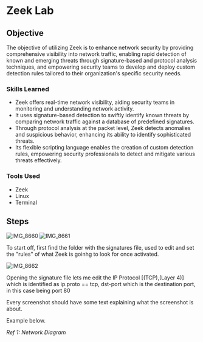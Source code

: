 # Zeek Lab

## Objective


The objective of utilizing Zeek is to enhance network security by providing comprehensive visibility into network traffic, enabling rapid detection of known and emerging threats through signature-based and protocol analysis techniques, and empowering security teams to develop and deploy custom detection rules tailored to their organization's specific security needs.

### Skills Learned


- Zeek offers real-time network visibility, aiding security teams in monitoring and understanding network activity.
- It uses signature-based detection to swiftly identify known threats by comparing network traffic against a database of predefined signatures.
- Through protocol analysis at the packet level, Zeek detects anomalies and suspicious behavior, enhancing its ability to identify sophisticated threats.
- Its flexible scripting language enables the creation of custom detection rules, empowering security professionals to detect and mitigate various threats effectively.

### Tools Used

- Zeek
- Linux
- Terminal

  
## Steps

![IMG_8660](https://github.com/Cyberz189/Zeek-Lab/assets/163569052/f6e9a99e-4582-400c-9128-89a659bd42e1)
![IMG_8661](https://github.com/Cyberz189/Zeek-Lab/assets/163569052/93d07833-6eaf-4512-9f6b-e0ee44cea9a3)


To start off, first find the folder with the signatures file, used to edit and set the "rules" of what Zeek is goinhg to look for once activated. 

![IMG_8662](https://github.com/Cyberz189/Zeek-Lab/assets/163569052/30fb87c2-9c6f-44bf-a4b4-9b4b41fd6118)

Opening the signature file lets me edit the IP Protocol [(TCP),(Layer 4)] which is identified as ip.proto == tcp, dst-port which is the destination port, in this case being port 80

Every screenshot should have some text explaining what the screenshot is about.

Example below.

*Ref 1: Network Diagram*
